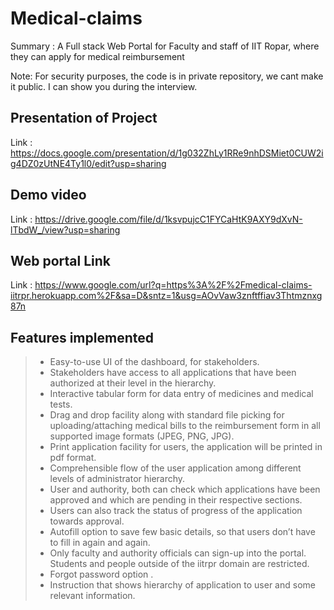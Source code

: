 # Medical-claims

Summary : A Full stack Web Portal for Faculty and staff of IIT Ropar, where they can apply for medical reimbursement

Note: For security purposes, the code is in private repository, we cant make it public. I can show you during the interview.

## Presentation of Project

Link : https://docs.google.com/presentation/d/1g032ZhLy1RRe9nhDSMiet0CUW2ig4DZ0zUtNE4Ty1l0/edit?usp=sharing

## Demo video

Link : https://drive.google.com/file/d/1ksvpujcC1FYCaHtK9AXY9dXvN-lTbdW_/view?usp=sharing

## Web portal Link

Link : https://www.google.com/url?q=https%3A%2F%2Fmedical-claims-iitrpr.herokuapp.com%2F&sa=D&sntz=1&usg=AOvVaw3znftffiav3Thtmznxg87n

## Features implemented

> -   Easy-to-use UI of the dashboard, for stakeholders.
> -   Stakeholders have access to all applications that have been authorized at their level in the hierarchy.
> -   Interactive tabular form for data entry of medicines and medical tests.
> -   Drag and drop facility along with standard file picking for uploading/attaching medical bills to the reimbursement form in all supported image formats (JPEG, PNG, JPG).
> -   Print application facility for users, the application will be printed in pdf format.
> -   Comprehensible flow of the user application among different levels of administrator hierarchy.
> -   User and authority, both can check which applications have been approved and which are pending in their respective sections.
> -   Users can also track the status of progress of the application towards approval.
> -   Autofill option to save few basic details, so that users don’t have to fill in again and again.
> -   Only faculty and authority officials can sign-up into the portal. Students and people outside of the iitrpr domain are restricted.
> -   Forgot password option .
> -   Instruction that shows hierarchy of application to user and some relevant information.


